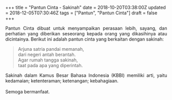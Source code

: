 +++
title = "Pantun Cinta - Sakinah"
date = 2018-10-20T03:38:00Z
updated = 2018-12-05T07:30:46Z
tags = ["Pantun", "Pantun Cinta"]
draft = false
+++

<div dir="ltr" style="text-align: left;" trbidi="on"><div style="text-align: justify;">Pantun Cinta dibuat untuk menyampaikan perasaan lebih, sayang, dan perhatian yang diberikan seseorang kepada orang yang dikasihinya atau dicintainya. Berikut ini adalah pantun cinta yang berkaitan dengan sakinah:</div><blockquote class="tr_bq">Arjuna satria pandai memanah,<br />dari negeri antah berantah.<br />Agar rumah tangga sakinah,<br />taat pada apa yang diperintah.</blockquote><div style="text-align: justify;">Sakinah dalam Kamus Besar Bahasa Indonesia (KBBI) memiliki arti, yaitu kedamaian; ketenteraman; ketenangan; kebahagiaan.</div><div style="text-align: justify;">&nbsp;</div><div style="text-align: justify;">Semoga bermanfaat. </div></div>
